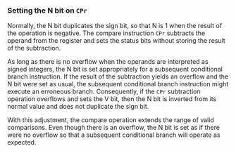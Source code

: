 ### Setting the N bit on `CPr`

Normally, the N bit duplicates the sign bit, so that N is 1 when the result of the operation is negative.
The compare instruction `CPr` subtracts the operand from the register and sets the status bits without storing the result of the subtraction.

As long as there is no overflow when the operands are interpreted as signed integers, the N bit is set appropriately for a subsequent conditional branch instruction.
If the result of the subtraction yields an overflow and the N bit were set as usual, the subsequent conditional branch instruction might execute an erroneous branch.
Consequently, if the `CPr` subtraction operation overflows and sets the V bit, then the N bit is inverted from its normal value and does not duplicate the sign bit.

With this adjustment, the compare operation extends the range of valid comparisons.
Even though there is an overflow, the N bit is set as if there were no overflow so that a subsequent conditional branch will operate as expected.
